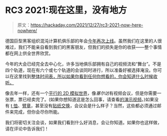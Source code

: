 # RC3 2021:现在这里，没有地方

> 原文：<https://hackaday.com/2021/12/27/rc3-2021-now-here-nowhere/>

德国巨型黑客组织混沌计算机俱乐部的年会[今年再次上线](https://events.ccc.de/#rc3-2021-opening-closing-c3newsshow-en)。虽然我们在这里的人很难过，我们不能亲自看到我们的黑客朋友，但我们的损失是你的收获——整个事情都在网上供全世界欣赏。

今年的大会已经完全去中心化，许多当地俱乐部拥有自己的视频流和“舞台”。不是四个轨道，现在有六个或七个轨道的会谈同时进行，所以准备好被选择淹没。你可以在这里找到[整体时间表，所以如果你看到任何你想看的，你会知道什么时候收听。](https://rc3.world/2021/public_fahrplan)

像去年一样，还有一个[平行的 2D 模拟世界](https://howto.rc3.world/)，像*塞尔达*有视频会议，但是你需要一张票，票已经卖完了。(如果你想知道这是怎么回事，请查看[的演示视频](https://press.rc3.world/world-footage/all.mp4)。)如果没有 [t 恤](https://merch.rc3.world/products)、[臂章](https://pretix.hmnd.de/hmnd/rc3-21/)，甚至没有[贴纸交换](https://stickeroperation.center/)，会议会是什么样子？当然，这些都必须通过邮件来完成，但你会尽你所能。

我们将密切关注会谈，如果我们看到什么好消息，会让你知道。如果你也这样做，请在评论中告诉我们！